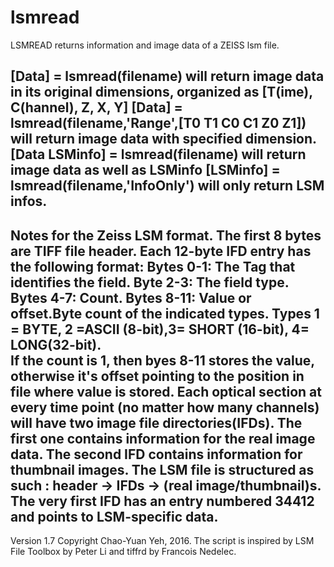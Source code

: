 # lsmread

LSMREAD returns information and image data of a ZEISS lsm file.

[Data] = lsmread(filename) will return image data in its original
dimensions, organized as [T(ime), C(hannel), Z, X, Y]
[Data] = lsmread(filename,'Range',[T0 T1 C0 C1 Z0 Z1]) will return image data with specified dimension. 
[Data LSMinfo] = lsmread(filename) will return image data as well as LSMinfo
[LSMinfo] = lsmread(filename,'InfoOnly') will only return LSM infos. 
---------------------------------------------------------------------------------
Notes for the Zeiss LSM format. 
The first 8 bytes are TIFF file header. 
Each 12-byte IFD entry has the following format: Bytes 0-1: The Tag that
identifies the field. Byte 2-3: The field type. Bytes 4-7: Count. 
Bytes 8-11: Value or offset.Byte count of the indicated types. 
Types 1 = BYTE, 2 =ASCII (8-bit),3= SHORT (16-bit), 4= LONG(32-bit).  
If the count is 1, then byes 8-11 stores the value, otherwise it's offset
pointing to the position in file where value is stored. 
Each optical section at every time point (no matter how many channels) 
will have two image file directories(IFDs). The first one contains 
information for the real image data. The second IFD contains 
information for thumbnail images. The LSM file is structured as such : 
header -> IFDs -> (real image/thumbnail)s. 
The very first IFD has an entry numbered 34412 and points to LSM-specific data. 
----------------------------------------------------------------------------------
Version 1.7
Copyright Chao-Yuan Yeh, 2016. 
The script is inspired by LSM File Toolbox by Peter Li and tiffrd by Francois Nedelec.
